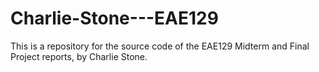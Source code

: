 # Charlie-Stone---EAE129
This is a repository for the source code of the EAE129 Midterm and Final Project reports, by Charlie Stone. 
